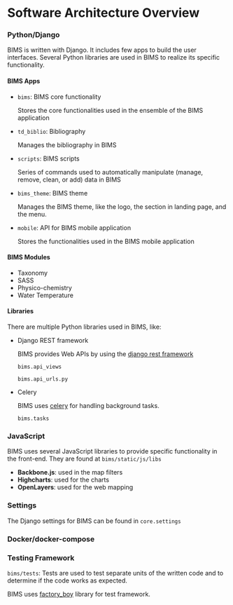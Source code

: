 # Software Architecture Overview

### Python/Django

BIMS is written with Django. It includes few apps to build the user interfaces. Several Python libraries are used
in BIMS to realize its specific functionality.

#### BIMS Apps

* `bims`: BIMS core functionality

    Stores the core functionalities used in the ensemble of the BIMS application

* `td_biblio`: Bibliography

    Manages the bibliography in BIMS

* `scripts`: BIMS scripts

    Series of commands used to automatically manipulate (manage, remove, clean, or add) data in BIMS

* `bims_theme`: BIMS theme

    Manages the BIMS theme, like the logo, the section in landing page, and the menu.

* `mobile`: API for BIMS mobile application

    Stores the functionalities used in the BIMS mobile application

#### BIMS Modules

* Taxonomy
* SASS
* Physico-chemistry
* Water Temperature

#### Libraries

There are multiple Python libraries used in BIMS, like:

* Django REST framework

    BIMS provides Web APIs by using the [django rest framework](https://www.django-rest-framework.org/)

    `bims.api_views`

    `bims.api_urls.py`

* Celery

    BIMS uses [celery](https://docs.celeryq.dev/en/stable/getting-started/introduction.html) for handling background
tasks.

    `bims.tasks`

### JavaScript

BIMS uses several JavaScript libraries to provide specific functionality in the front-end. They are found at
`bims/static/js/libs`

* **Backbone.js**: used in the map filters
* **Highcharts**: used for the charts
* **OpenLayers**: used for the web mapping

### Settings

The Django settings for BIMS can be found in `core.settings`

### Docker/docker-compose

### Testing Framework

`bims/tests`: Tests are used to test separate units of the written code and to determine if the code works as expected.

BIMS uses [factory_boy](https://factoryboy.readthedocs.io/en/stable/) library for test framework.
